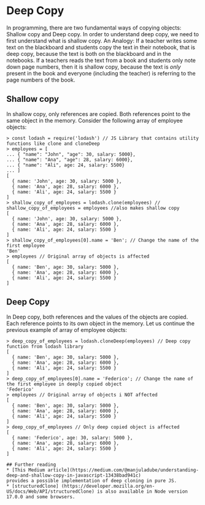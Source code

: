 # Deep Copy

In programming, there are two fundamental ways of copying objects: Shallow copy and Deep copy.
In order to understand deep copy, we need to first understand what is shallow copy.
An Analogy: If a teacher writes some text on the blackboard and students copy the text in their notebook,
that is deep copy, because the text is both on the blackboard and in the notebooks.
If a teachers reads the text from a book and students only note down page numbers, then it is shallow copy,
because the text is _only_ present in the book and everyone (including the teacher) is referring to the
page numbers of the book.

## Shallow copy
In shallow copy, only references are copied. Both references point to the same object in the memory.
Consider the following array of employee objects:
```
> const lodash = require('lodash') // JS Library that contains utility functions like clone and cloneDeep
> employees = [
... { "name": "John", "age": 30, salary: 5000},
... { "name": "Ana", "age": 28, salary: 6000},
... { "name": "Ali", age: 24, salary: 5500}
... ]
[
  { name: 'John', age: 30, salary: 5000 },
  { name: 'Ana', age: 28, salary: 6000 },
  { name: 'Ali', age: 24, salary: 5500 }
]
> shallow_copy_of_employees = lodash.clone(employees) // shallow_copy_of_employees = employees //also makes shallow copy
[
  { name: 'John', age: 30, salary: 5000 },
  { name: 'Ana', age: 28, salary: 6000 },
  { name: 'Ali', age: 24, salary: 5500 }
]
> shallow_copy_of_employees[0].name = 'Ben'; // Change the name of the first employee
'Ben'
> employees // Original array of objects is affected
[
  { name: 'Ben', age: 30, salary: 5000 },
  { name: 'Ana', age: 28, salary: 6000 },
  { name: 'Ali', age: 24, salary: 5500 }
]
```

## Deep Copy
In Deep copy, both references and the values of the objects are copied. Each reference points to
its own object in the memory. Let us continue the previous example of array of employee objects:

```
> deep_copy_of_employees = lodash.cloneDeep(employees) // Deep copy function from lodash library
[
  { name: 'Ben', age: 30, salary: 5000 },
  { name: 'Ana', age: 28, salary: 6000 },
  { name: 'Ali', age: 24, salary: 5500 }
]
> deep_copy_of_employees[0].name = 'Federico'; // Change the name of the first employee in deeply copied object
'Federico'
> employees // Original array of objects i NOT affected
[
  { name: 'Ben', age: 30, salary: 5000 },
  { name: 'Ana', age: 28, salary: 6000 },
  { name: 'Ali', age: 24, salary: 5500 }
]
> deep_copy_of_employees // Only deep copied object is affected
[
  { name: 'Federico', age: 30, salary: 5000 },
  { name: 'Ana', age: 28, salary: 6000 },
  { name: 'Ali', age: 24, salary: 5500 }
]

## Further reading
* [This Medium article](https://medium.com/@manjuladube/understanding-deep-and-shallow-copy-in-javascript-13438bad941c)
provides a possible implementation of deep cloning in pure JS.
* [structuredClone] (https://developer.mozilla.org/en-US/docs/Web/API/structuredClone) is also available in Node version 17.0.0 and some browsers.
